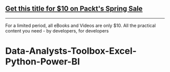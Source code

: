 ## [Get this title for $10 on Packt's Spring Sale](https://www.packt.com/V17093?utm_source=github&utm_medium=packt-github-repo&utm_campaign=spring_10_dollar_2022)
-----
For a limited period, all eBooks and Videos are only $10. All the practical content you need \- by developers, for developers

# Data-Analysts-Toolbox-Excel-Python-Power-BI